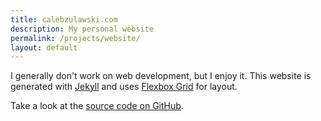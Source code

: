 ```yaml
---
title: calebzulawski.com
description: My personal website
permalink: /projects/website/
layout: default
---
```


I generally don't work on web development, but I enjoy it.  This website is generated with [Jekyll](//jekyllrb.com) and uses [Flexbox Grid](//flexboxgrid.com) for layout.  

Take a look at the [source code on GitHub](//github.com/calebzulawski/website).
